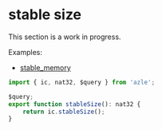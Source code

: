 # stable size

This section is a work in progress.

Examples:

-   [stable_memory](https://github.com/demergent-labs/azle/tree/main/examples/stable_memory)

```typescript
import { ic, nat32, $query } from 'azle';

$query;
export function stableSize(): nat32 {
    return ic.stableSize();
}
```
